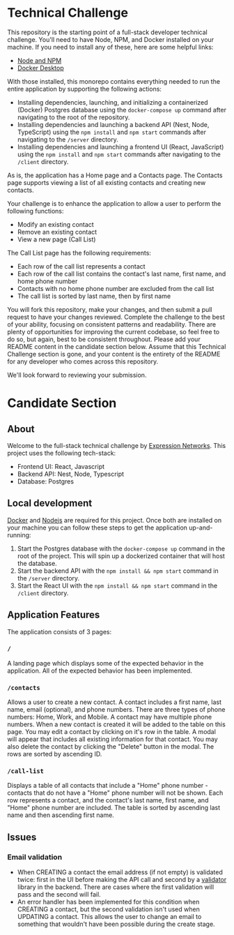 # Technical Challenge
This repository is the starting point of a full-stack developer technical challenge.  You'll need to have Node, NPM, and Docker installed on your machine.  If you need to install any of these, here are some helpful links:

- [Node and NPM](https://nodejs.org)
- [Docker Desktop](https://docs.docker.com/desktop)

With those installed, this monorepo contains everything needed to run the entire application by supporting the following actions:

- Installing dependencies, launching, and initializing a containerized (Docker) Postgres database using the `docker-compose up` command after navigating to the root of the repository.
- Installing dependencies and launching a backend API (Nest, Node, TypeScript) using the `npm install` and `npm start` commands after navigating to the `/server` directory.
- Installing dependencies and launching a frontend UI (React, JavaScript) using the `npm install` and `npm start` commands after navigating to the `/client` directory.

As is, the application has a Home page and a Contacts page.  The Contacts page supports viewing a list of all existing contacts and creating new contacts.

Your challenge is to enhance the application to allow a user to perform the following functions:

- Modify an existing contact
- Remove an existing contact
- View a new page (Call List)

The Call List page has the following requirements:

- Each row of the call list represents a contact
- Each row of the call list contains the contact's last name, first name, and home phone number
- Contacts with no home phone number are excluded from the call list
- The call list is sorted by last name, then by first name

You will fork this repository, make your changes, and then submit a pull request to have your changes reviewed.  Complete the challenge to the best of your ability, focusing on consistent patterns and readability.  There are plenty of opportunities for improving the current codebase, so feel free to do so, but again, best to be consistent throughout.  Please add your README content in the candidate section below.  Assume that this Technical Challenge section is gone, and your content is the entirety of the README for any developer who comes across this repository.

We'll look forward to reviewing your submission.


# Candidate Section

## About

Welcome to the full-stack technical challenge by [Expression Networks](https://expr.net/). This project uses the following tech-stack:

- Frontend UI: React, Javascript
- Backend API: Nest, Node, Typescript
- Database: Postgres

## Local development

[Docker](https://docs.docker.com/desktop) and [Nodejs](https://nodejs.org) are required for this project. Once both are installed on your machine you can follow these steps to get the application up-and-running:

1. Start the Postgres database with the `docker-compose up` command in the root of the project. This will spin up a dockerized container that will host the database.
2. Start the backend API with the `npm install && npm start` command in the `/server` directory.
3. Start the React UI with the `npm install && npm start` command in the `/client` directory.

## Application Features

The application consists of 3 pages:

### `/`

A landing page which displays some of the expected behavior in the application. All of the expected behavior has been implemented. 

### `/contacts`

Allows a user to create a new contact. A contact includes a first name, last name, email (optional), and phone numbers. There are three types of phone numbers: Home, Work, and Mobile. A contact may have multiple phone numbers. When a new contact is created it will be added to the table on this page. You may edit a contact by clicking on it's row in the table. A modal will appear that includes all existing information for that contact. You may also delete the contact by clicking the "Delete" button in the modal. The rows are sorted by ascending ID.

### `/call-list`

Displays a table of all contacts that include a "Home" phone number - contacts that do not have a "Home" phone number will not be shown. Each row represents a contact, and the contact's last name, first name, and "Home" phone number are included. The table is sorted by ascending last name and then ascending first name. 

## Issues

### Email validation

- When CREATING a contact the email address (if not empty) is validated twice: first in the UI before making the API call and second by a [validator](https://www.npmjs.com/package/validator) library in the backend. There are cases where the first validation will pass and the second will fail. 
- An error handler has been implemented for this condition when CREATING a contact, but the second validation isn't used when UPDATING a contact. This allows the user to change an email to something that wouldn't have been possible during the create stage.
  